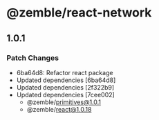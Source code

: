 # @zemble/react-network

## 1.0.1

### Patch Changes

- 6ba64d8: Refactor react package
- Updated dependencies [6ba64d8]
- Updated dependencies [2f322b9]
- Updated dependencies [7cee002]
  - @zemble/primitives@1.0.1
  - @zemble/react@1.0.18
